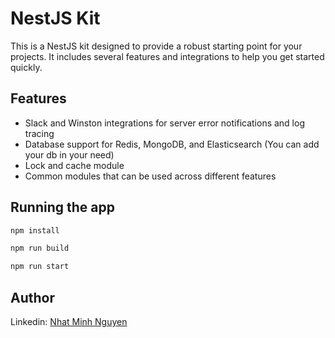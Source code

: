 # NestJS Kit

This is a NestJS kit designed to provide a robust starting point for your projects. It includes several features and integrations to help you get started quickly.

## Features

- Slack and Winston integrations for server error notifications and log tracing
- Database support for Redis, MongoDB, and Elasticsearch (You can add your db in your need)
- Lock and cache module
- Common modules that can be used across different features

## Running the app

```bash
npm install

npm run build

npm run start
```

## Author

Linkedin: [Nhat Minh Nguyen](https://www.linkedin.com/in/minh-nguyen-nhat-a835a6202)
